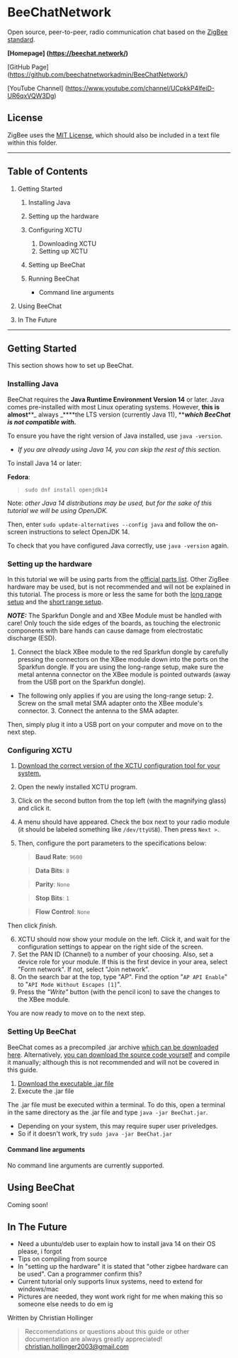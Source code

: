 # BeeChatNetwork
Open source, peer-to-peer, radio communication chat based on the [ZigBee standard](https://zigbeealliance.org/).

**[Homepage]
(https://beechat.network/)**

[GitHub Page]
(https://github.com/beechatnetworkadmin/BeeChatNetwork/)

[YouTube Channel]
(https://www.youtube.com/channel/UCpkkP4lfeiD-UR6qxVQW3Dg)


## License
ZigBee uses the [MIT License](https://mit-license.org/), which should also be included in a text file within this folder.

---

## Table of Contents

1. Getting Started
    1. Installing Java
    
    2. Setting up the hardware
        
    3. Configuring XCTU
        1. Downloading XCTU
        2. Setting up XCTU
        
    2. Setting up BeeChat
    
    3. Running BeeChat
        * Command line arguments
        
2. Using BeeChat

3. In The Future

---

## Getting Started
This section shows how to set up BeeChat.

### Installing Java
BeeChat requires the **Java Runtime Environment Version 14** or later.
Java comes pre-installed with most Linux operating systems. However, **this is almost****_ always _****the LTS version (currently Java 11), ****_which BeeChat is not compatible with._**

To ensure you have the right version of Java installed, use `java -version`.

* _If you are already using Java 14, you can skip the rest of this section._


To install Java 14 or later:

**Fedora**: 
    
>`sudo dnf install openjdk14`



Note: _other Java 14 distributions may be used, but for the sake of this tutorial we will be using OpenJDK._

Then, enter `sudo update-alternatives --config java` and follow the on-screen instructions to select OpenJDK 14.

To check that you have configured Java correctly, use `java -version` again.
    
### Setting up the hardware
In this tutorial we will be using parts from the [official parts list](https://beechat.network/parts-list/). Other ZigBee hardware may be used, but is not recommended and will not be explained in this tutorial. The process is more or less the same for both the [long range setup](https://beechat.network/long-range-setup/) and the [short range setup](https://beechat.network/short-range-setup/).


***NOTE:*** The Sparkfun Dongle and and XBee Module must be handled with care! Only touch the side edges of the boards, as touching the electronic components with bare hands can cause damage from electrostatic discharge (ESD).

1. Connect the black XBee module to the red Sparkfun dongle by carefully pressing the connectors on the XBee module down into the ports on the Sparkfun dongle. If you are using the long-range setup, make sure the metal antenna connector on the XBee module is pointed outwards (away from the USB port on the Sparkfun dongle).

* The following only applies if you are using the long-range setup:
    2. Screw on the small metal SMA adapter onto the XBee module's connector.
    3. Connect the antenna to the SMA adapter.

Then, simply plug it into a USB port on your computer and move on to the next step.
    
    
### Configuring XCTU
1. [Download the correct version of the XCTU configuration tool for your system.](https://www.digi.com/products/embedded-systems/digi-xbee/digi-xbee-tools/xctu#productsupport-utilities)
2. Open the newly installed XCTU program.
3. Click on the second button from the top left (with the magnifying glass) and click it.
4. A menu should have appeared. Check the box next to your radio module (it should be labeled something like `/dev/ttyUSB`). Then press `Next >`.
5. Then, configure the port parameters to the specifications below:
    > **Baud Rate**: `9600`
    
    > **Data Bits**: `8`
    
    > **Parity**: `None`
    
    > **Stop Bits**: `1`
    
    > **Flow Control**: `None`
    
Then click _finish_.

6. XCTU should now show your module on the left. Click it, and wait for the configuration settings to appear on the right side of the screen.
7. Set the PAN ID (Channel) to a number of your choosing. Also, set a device role for your module. If this is the first device in your area, select "Form network". If not, select "Join network".
8. On the search bar at the top, type "AP". Find the option "`AP API Enable`" to "`API Mode Without Escapes [1]`".
9. Press the _"Write"_ button (with the pencil icon) to save the changes to the XBee module.

You are now ready to move on to the next step.

### Setting Up BeeChat    
BeeChat comes as a precompiled .jar archive [which can be downloaded here](https://beechat.network/downloads-page/). Alternatively, [you can download the source code yourself](https://github.com/beechatnetworkadmin/BeeChatNetwork) and compile it manually; although this is not recommended and will not be covered in this guide. 

1. [Download the executable .jar file](https://beechat.network/downloads/BeeChat.jar)
2. Execute the .jar file

The .jar file must be executed within a terminal. To do this, open a terminal in the same directory as the .jar file and type `java -jar BeeChat.jar`. 

* Depending on your system, this may require super user priveledges. 
* So if it doesn't work, try `sudo java -jar BeeChat.jar`


#### Command line arguments

No command line arguments are currently supported.


## Using BeeChat

Coming soon!
    
        
## In The Future
* Need a ubuntu/deb user to explain how to install java 14 on their OS please, i forgot 
* Tips on compiling from source
* In "setting up the hardware" it is stated that "other zigbee hardware can be used". Can a programmer confirm this?
* Current tutorial only supports linux systems, need to extend for windows/mac
* Pictures are needed, they wont work right for me when making this so someone else needs to do em ig

Written by Christian Hollinger 
> Reccomendations or questions about this guide or other documentation are always greatly appreciated!
> christian.hollinger2003@gmail.com

